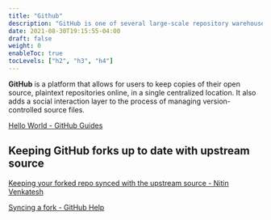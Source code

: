 ```yaml
---
title: "Github"
description: "GitHub is one of several large-scale repository warehouses. It is the one that we are using for this class, so it is a good idea to understand some things about how it works."
date: 2021-08-30T19:15:55-04:00
draft: false
weight: 0
enableToc: true
tocLevels: ["h2", "h3", "h4"]
---
```


**GitHub** is a platform that allows for users to keep copies of their open source, plaintext repositories online, in a single centralized location.
It also adds a social interaction layer to the process of managing version-controlled source files.

<a href="https://guides.github.com/activities/hello-world/" target="_blank">Hello World - GitHub Guides</a>

## Keeping GitHub forks up to date with upstream source 

<a href="https://2buntu.com/articles/1459/keeping-your-forked-repo-synced-with-the-upstream-source/" target="_blank">Keeping your forked repo synced with the upstream source - Nitin Venkatesh</a>

<a href="https://help.github.com/articles/syncing-a-fork/" target="_blank">Syncing a fork - GitHub Help</a>
